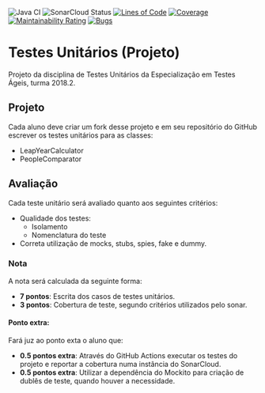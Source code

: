 ![Java CI](https://github.com/thiago-git-curso/unit-testing-project/workflows/Java%20CI/badge.svg)
![SonarCloud Status](https://sonarcloud.io/api/project_badges/measure?project=thiago-git-curso_unit-testing-project&metric=alert_status)
[![Lines of Code](https://sonarcloud.io/api/project_badges/measure?project=thiago-git-curso_unit-testing-project&metric=ncloc)](https://sonarcloud.io/dashboard?id=thiago-git-curso_unit-testing-project)
[![Coverage](https://sonarcloud.io/api/project_badges/measure?project=thiago-git-curso_unit-testing-project&metric=coverage)](https://sonarcloud.io/dashboard?id=thiago-git-curso_unit-testing-project)
[![Maintainability Rating](https://sonarcloud.io/api/project_badges/measure?project=thiago-git-curso_unit-testing-project&metric=sqale_rating)](https://sonarcloud.io/dashboard?id=thiago-git-curso_unit-testing-project)
[![Bugs](https://sonarcloud.io/api/project_badges/measure?project=thiago-git-curso_unit-testing-project&metric=bugs)](https://sonarcloud.io/dashboard?id=thiago-git-curso_unit-testing-project)


# Testes Unitários (Projeto)

Projeto da disciplina de Testes Unitários da Especialização em Testes Ágeis, turma
2018.2.

## Projeto

Cada aluno deve criar um fork desse projeto e em seu repositório do GitHub escrever os testes
unitários para as classes:
- LeapYearCalculator
- PeopleComparator

## Avaliação

 Cada teste unitário será avaliado quanto aos seguintes critérios:
- Qualidade dos testes:
    - Isolamento
    - Nomenclatura do teste
- Correta utilização de mocks, stubs, spies, fake e dummy.

### Nota

A nota será calculada da seguinte forma:
- **7 pontos**: Escrita dos casos de testes unitários.
- **3 pontos**: Cobertura de teste, segundo critérios utilizados
pelo sonar.
    
#### Ponto extra:

Fará juz ao ponto exta o aluno que: 
- **0.5 pontos extra**: Através do GitHub Actions executar os testes do projeto
e reportar a cobertura numa instância do SonarCloud.
- **0.5 pontos extra**: Utilizar a dependência do Mockito para criação de
dublês de teste, quando houver a necessidade.
